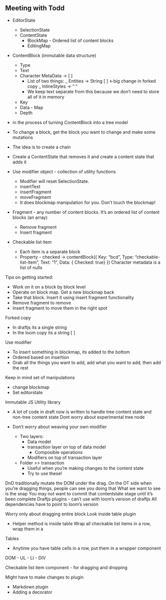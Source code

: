 ## Meeting with Todd

* EditorState

  * SelectionState
  * ContentState
    * BlockMap - Ordered list of content blocks
    * EditingMap

* ContentBlock (immutable data structure)
  * Type
  * Text
  * Character MetaData -> [ ]
    * List of two things:
      _ Entities -> String [ ] ←big change in forked copy
      _ InlineStyles -> “ ”
    * We keep text separate from this because we don’t need to store all of it in memory
  * Key
  * Data - Map
  * Depth

- in the process of turning ContentBlock into a tree model

* To change a block, get the block you want to change and make some mutations
* The idea is to create a chain
* Create a ContentState that removes it and create a content state that adds it
* Use modifier object - collection of utility functions

  * Modifier will reset SelectionState.
  * insertText
  * insertFragment
  * moveFragment
  * It does blockmap manipulation for you. Don’t touch the blockmap!

* Fragment - any number of content blocks. It’s an ordered list of content blocks (an array)

  * Remove fragment
  * Insert fragment

* Checkable list item
  * Each item is a separate block
  * Property - checked -> contentBlock({
    Key: “bcd”,
    Type: “checkable-list-item”,
    Text: “1”,
    Data: {
    Checked: true}
    })
    Character metadata is a list of nulls

Tips on getting started:

* Work on it on a block by block level
* Operate on block map. Get a new blockmap back
* Take that block. Insert it using insert fragment functionality
* Remove fragment to remove
* Insert fragment to move them in the right spot

Forked copy

* In draftjs its a single string
* In the loom copy its a string [ ]

Use modifier

* To insert something in blockmap, its added to the bottom
* Ordered based on insertion
* Grab all the things you want to add, add what you want to add, then add the rest

Keep in mind set of manipulations

* change blockmap
* Set editorstate

Immutable JS
Utility library

* A lot of code in draft now is written to handle tree content state and non-tree content state
  Dont worry about experimental tree node

* Don’t worry about weaving your own modifier
  * Two layers:
    * Data model
    * transaction layer on top of data model
      * Composible operations
    * Modifiers on top of transaction layer
  * Folder >> transaction
    * Useful when you’re making changes to the content state
    * Try to use these!

DnD traditionally mutate the DOM under the drag.
On the OT side when you’re dragging things, people can see you doing that
What we want to see is the snap
You may not want to commit that contentstate stage until it’s been complete
Draftjs plugins - can’t use with loom’s version of draftjs
All dependencies have to point to loom’s version

Worry only about dragging entire block
Look inside table plugin

* Helper method is inside table
  Wrap all checkable list items in a row, wrap them in a

Tables

* Anytime you have table cells in a row, put them in a wrapper component

DOM - UL - LI - DIV

Checkable list item component - for dragging and dropping

Might have to make changes to plugin

* Markdown plugin
* Adding a decorator
